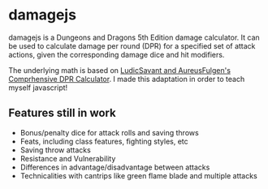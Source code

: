 # damagejs

damagejs is a Dungeons and Dragons 5th Edition damage calculator. It can be used to calculate damage per round (DPR) for a specified set of attack actions, given the corresponding damage dice and hit modifiers.

The underlying math is based on [LudicSavant and AureusFulgen's Comprhensive DPR Calculator](https://forums.giantitp.com/showthread.php?582779-Comprehensive-DPR-Calculator-(v2-0)). I made this adaptation in order to teach myself javascript!

## Features still in work
* Bonus/penalty dice for attack rolls and saving throws
* Feats, including class features, fighting styles, etc
* Saving throw attacks
* Resistance and Vulnerability
* Differences in advantage/disadvantage between attacks
* Technicalities with cantrips like green flame blade and multiple attacks